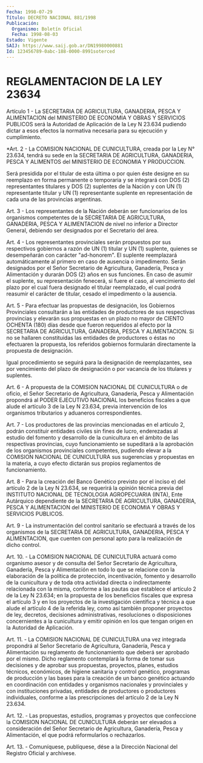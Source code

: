 ```yaml
---
Fecha: 1998-07-29
Título: DECRETO NACIONAL 881/1998
Publicación:
  Organismo: Boletín Oficial
  Fecha: 1998-08-03
Estado: Vigente
SAIJ: https://www.saij.gob.ar/DN19980000881
Id: 123456789-0abc-188-0000-8991soterced
---
```

# REGLAMENTACION DE LA LEY 23634

<a id="1"></a>
Artículo  1  -  La  SECRETARIA  DE AGRICULTURA, GANADERIA, PESCA  Y ALIMENTACION  del  MINISTERIO  DE  ECONOMIA  Y  OBRAS  Y  SERVICIOS PUBLICOS  será  la  Autoridad de Aplicación  de  la  Ley  N  23.634 pudiendo dictar a esos  efectos  la  normativa  necesaria  para  su ejecución y cumplimiento.

<a id="2"></a>
*Art.  2  -  La COMISION NACIONAL DE CUNICULTURA, creada por la Ley N° 23.634, tendrá su sede en la SECRETARIA DE AGRICULTURA, GANADERIA, PESCA Y ALIMENTOS del MINISTERIO DE ECONOMIA Y PRODUCCION.

Será presidida por el titular de esta última o por quien éste designe en su reemplazo en forma permanente o temporaria y se integrará con DOS (2) representantes titulares y DOS (2) suplentes de la Nación y con UN (1) representante titular y UN (1) representante suplente en representación de cada una de las provincias argentinas.

<a id="3"></a>
Art.  3  - Los representantes de la Nación deberán ser funcionarios de los organismos  competentes  de  la  SECRETARIA  DE AGRICULTURA, GANADERIA,  PESCA  Y ALIMENTACION de nivel no inferior  a  Director General,  debiendo  ser  designados  por  el  Secretario  del  área.

<a id="4"></a>
Art. 4 - Los representantes  provinciales  serán propuestos por sus respectivos gobiernos a razón de UN (1) titular  y UN (1) suplente, quienes  se  desempeñarán  con carácter "ad-honorem".  El  suplente reemplazará automáticamente  al  primero  en  caso  de  ausencia o impedimento. Serán designados por el Señor Secretario de Agricultura, Ganadería, Pesca y Alimentación y durarán DOS (2) años en  sus funciones. En caso de asumir el suplente, su representación fenecerá,  si  fuere  el caso, al vencimiento del plazo por el cual fuera designado el titular  reemplazado,  el cual podrá reasumir el carácter  de  titular,  cesado  el  impedimento  o la  ausencia.

<a id="5"></a>
Art. 5 - Para efectuar las propuestas de designación, los Gobiernos Provinciales  consultarán  a las entidades de  productores  de  sus respectivas provincias y elevarán  sus  propuestas  en  un plazo no mayor  de CIENTO OCHENTA (180) días desde que fueron requeridos  al efecto  por  la  SECRETARIA  DE  AGRICULTURA,  GANADERIA,  PESCA  Y ALIMENTACION.  Si  no  se  hallaren  constituidas  las entidades de productores  o  éstas  no  efectuaren  la propuesta, los  referidos gobiernos  formularán  directamente  la propuesta  de  designación.

Igual procedimiento se seguirá para la designación de reemplazantes, sea por vencimiento del  plazo  de designación o por vacancia de los titulares y suplentes.

<a id="6"></a>
Art. 6 - A propuesta de la COMISION NACIONAL DE  CUNICULTURA  o  de oficio,  el  Señor  Secretario  de  Agricultura, Ganadería, Pesca y Alimentación propondrá al PODER EJECUTIVO  NACIONAL  los beneficios fiscales  a  que  alude  el  artículo 3 de la Ley N 23.634,  previa intervención de los organismos tributarios y aduaneros correspondientes.

<a id="7"></a>
Art.  7  -  Los productores de las  provincias  mencionadas  en  el artículo 2, podrán constituir entidades civiles sin fines de lucro, enderezadas al  estudio  del fomento y desarrollo de la cunicultura en el ámbito de las respectivas  provincias, cuyo funcionamiento se supeditará  a  la  aprobación  de  los    organismos   provinciales competentes, pudiendo elevar a la COMISION NACIONAL DE  CUNICULTURA sus sugerencias y propuestas en la materia, a cuyo efecto  dictarán sus propios reglamentos de funcionamiento.

<a id="8"></a>
Art. 8 - Para la creación del Banco Genético previsto por el inciso e)  del  artículo  2  de  la  Ley N 23.634, se requerirá la opinión técnica previa del INSTITUTO NACIONAL  DE  TECNOLOGIA  AGROPECUARIA (INTA), Ente Autárquico dependiente de la SECRETARIA DE AGRICULTURA,  GANADERIA,  PESCA Y  ALIMENTACION del MINISTERIO  DE ECONOMIA Y OBRAS Y SERVICIOS PUBLICOS.

<a id="9"></a>
Art. 9 - La instrumentación del control  sanitario  se  efectuará a través    de  los  organismos  de  la  SECRETARIA  DE  AGRICULTURA, GANADERIA, PESCA Y ALIMENTACION, que cuenten con personal apto para la realización de dicho control.

<a id="10"></a>
Art.  10. -  La  COMISION  NACIONAL  DE  CUNICULTURA  actuará  como organismo asesor y de consulta del Señor Secretario de Agricultura, Ganadería,  Pesca y Alimentación en todo lo que se relacione con la elaboración de  la política de protección, incentivación, fomento y desarrollo de la  cunicultura  y  de  toda otra actividad directa o indirectamente relacionada con la misma,  conforme a las pautas que establece el artículo 2 de la Ley N 23.634; en la propuesta de los beneficios fiscales que expresa el artículo 3 y en los proyectos de la investigación científica y técnica a que  alude el artículo 4 de la  referida  ley,  como  así  también proponer proyectos  de  ley, decretos, decisiones administrativas,  resoluciones o disposiciones concernientes a la cunicultura y emitir  opinión  en los que tengan origen en la Autoridad de Aplicación.

<a id="11"></a>
Art.  11. - La COMISION NACIONAL DE CUNICULTURA una  vez  integrada propondrá  al  Señor  Secretario de Agricultura, Ganadería, Pesca y Alimentación  su  reglamento   de  funcionamiento  que  deberá  ser aprobado por el mismo. Dicho reglamento  contemplará  la  forma  de tomar  sus  decisiones  y  de  aprobar  sus  propuestas, proyectos, planes,  estudios  técnicos,  económicos,  de higiene  sanitaria  y control  genético,  programas de producción y  las  bases  para  la creación  de  un  banco   genético  actuando  en  coordinación  con entidades y organismos nacionales y provinciales y con instituciones  privadas, entidades  de  productores  o  productores individuales, conforme  a  las  prescripciones del artículo 2 de la Ley N 23.634.

<a id="12"></a>
Art.  12. - Las propuestas, estudios,  programas  y  proyectos  que confeccione   la  COMISION  NACIONAL  DE  CUNICULTURA  deberán  ser elevados  a consideración  del  Señor  Secretario  de  Agricultura, Ganadería,  Pesca  y  Alimentación,  el  que  podrá reformularlos o rechazarlos.

<a id="13"></a>
Art.  13.  - Comuníquese, publíquese, dése a la Dirección  Nacional del Registro  Oficial y archívese.